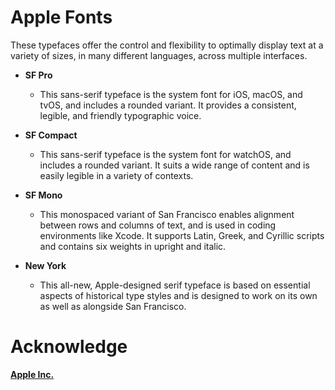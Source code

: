 # Apple Fonts
These typefaces offer the control and flexibility to optimally display text at a variety of sizes, in many different languages, across multiple interfaces.
 
* **SF Pro**
  * This sans-serif typeface is the system font for iOS, macOS, and tvOS, and includes a rounded variant. It provides a consistent, legible, and friendly typographic voice.
 
* **SF Compact**
  * This sans-serif typeface is the system font for watchOS, and includes a rounded variant. It suits a wide range of content and is easily legible in a variety of contexts.
 
* **SF Mono**
  * This monospaced variant of San Francisco enables alignment between rows and columns of text, and is used in coding environments like Xcode. It supports Latin, Greek, and Cyrillic scripts and contains six weights in upright and italic.
 
* **New York**
  * This all-new, Apple-designed serif typeface is based on essential aspects of historical type styles and is designed to work on its own as well as alongside San Francisco.
  
# Acknowledge

[**Apple Inc.**](https://www.apple.com/)
